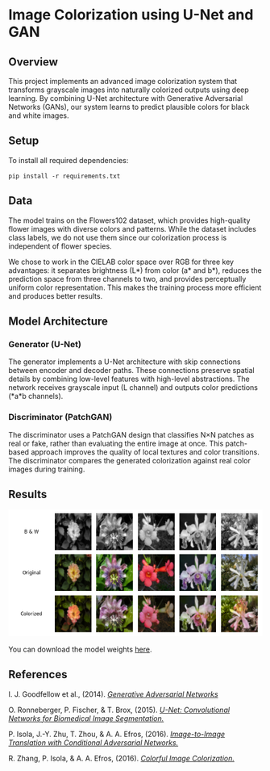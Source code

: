 # Image Colorization using U-Net and GAN

## Overview
This project implements an advanced image colorization system that transforms grayscale images into naturally colorized outputs using deep learning. By combining U-Net architecture with Generative Adversarial Networks (GANs), our system learns to predict plausible colors for black and white images.

## Setup
To install all required dependencies:
```
pip install -r requirements.txt
```

## Data
The model trains on the Flowers102 dataset, which provides high-quality flower images with diverse colors and patterns. While the dataset includes class labels, we do not use them since our colorization process is independent of flower species.

We chose to work in the CIELAB color space over RGB for three key advantages: it separates brightness (L\*) from color (a\* and b\*), reduces the prediction space from three channels to two, and provides perceptually uniform color representation. This makes the training process more efficient and produces better results.

## Model Architecture

### Generator (U-Net)
The generator implements a U-Net architecture with skip connections between encoder and decoder paths. These connections preserve spatial details by combining low-level features with high-level abstractions. The network receives grayscale input (L channel) and outputs color predictions (\*a\*b channels).

### Discriminator (PatchGAN)
The discriminator uses a PatchGAN design that classifies N×N patches as real or fake, rather than evaluating the entire image at once. This patch-based approach improves the quality of local textures and color transitions. The discriminator compares the generated colorization against real color images during training.

## Results
<p align="center">
<img src="images/results.png">
</p>

You can download the model weights [here](https://github.com/fancifulcrow/Image-Colorization/releases/tag/v0.11).

## References

I. J. Goodfellow et al., (2014). [*Generative Adversarial Networks*](https://arxiv.org/pdf/1406.2661)

O. Ronneberger, P. Fischer, & T. Brox, (2015). [*U-Net: Convolutional Networks for Biomedical Image Segmentation.*](https://arxiv.org/abs/1505.04597)


P. Isola, J.-Y. Zhu, T. Zhou, & A. A. Efros, (2016). [*Image-to-Image Translation with Conditional Adversarial Networks.*](https://arxiv.org/abs/1611.07004)


R. Zhang, P. Isola, & A. A. Efros, (2016). [*Colorful Image Colorization.*](https://arxiv.org/abs/1603.08511)
